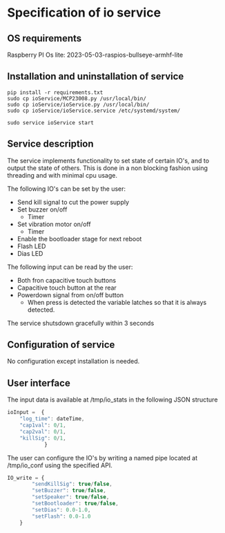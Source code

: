 
# Specification of io service

## OS requirements

Raspberry PI Os lite:  2023-05-03-raspios-bullseye-armhf-lite

## Installation and uninstallation of service

```
pip install -r requirements.txt
sudo cp ioService/MCP23008.py /usr/local/bin/
sudo cp ioService/ioService.py /usr/local/bin/
sudo cp ioService/ioService.service /etc/systemd/system/

sudo service ioService start
```


## Service description
The service implements functionality to set state of certain IO's, and to output the state of others. This is done in a non blocking fashion using threading and with minimal cpu usage.

The following IO's can be set by the user:
- Send kill signal to cut the power supply
- Set buzzer on/off
  - Timer
- Set vibration motor on/off
  - Timer  
- Enable the bootloader stage for next reboot
- Flash LED
- Dias LED

The following input can be read by the user:
- Both fron capacitive touch buttons
- Capacitive touch button at the rear
- Powerdown signal from on/off button
  - When press is detected the variable latches so that it is always detected.

The service shutsdown gracefully within 3 seconds

## Configuration of service
No configuration except installation is needed.

## User interface


The input data is available at /tmp/io_stats in the following JSON structure 
```javascript
ioInput =  {
    "log_time": dateTime,
    "cap1val": 0/1,
    "cap2val": 0/1,
    "killSig": 0/1,
            }     
```

The user can configure the IO's by writing a named pipe located at /tmp/io_conf using the specified API.
```javascript
IO_write = {
        "sendKillSig": true/false,
        "setBuzzer": true/false,
        "setSpeaker": true/false,
        "setBootloader": true/false,
        "setDias": 0.0-1.0,
        "setFlash": 0.0-1.0
    }
```
